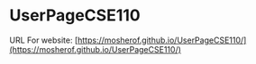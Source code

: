 # UserPageCSE110
URL For website: [https://mosherof.github.io/UserPageCSE110/](https://mosherof.github.io/UserPageCSE110/)